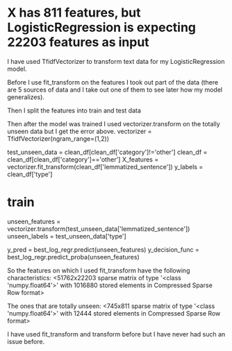 
# X has 811 features, but LogisticRegression is expecting 22203 features as input

I have used TfidfVectorizer to transform text data for my LogisticRegression model.

Before I use fit_transform on the features I took out part of the data (there are 5 sources of data and I take out one of them to see later how my model generalizes).

Then I split the features into train and test data

Then after the model was trained I used vectorizer.transform on the totally unseen data but I get the error above.
 vectorizer = TfidfVectorizer(ngram_range=(1,2))

 test_unseen_data = clean_df[clean_df['category']!='other']
 clean_df = clean_df[clean_df['category']=='other']
 X_features = vectorizer.fit_transform(clean_df['lemmatized_sentence'])
 y_labels = clean_df['type']

 # train

 unseen_features = vectorizer.transform(test_unseen_data['lemmatized_sentence'])
 unseen_labels = test_unseen_data['type']

 y_pred = best_log_regr.predict(unseen_features)
 y_decision_func = best_log_regr.predict_proba(unseen_features)



So the features on which I used fit_transform have the following characteristics:
<51762x22203 sparse matrix of type '<class 'numpy.float64'>'
    with 1016880 stored elements in Compressed Sparse Row format>

The ones that are totally unseen:
<745x811 sparse matrix of type '<class 'numpy.float64'>'
    with 12444 stored elements in Compressed Sparse Row format>

I have used fit_transform and transform before but I have never had such an issue before.

        